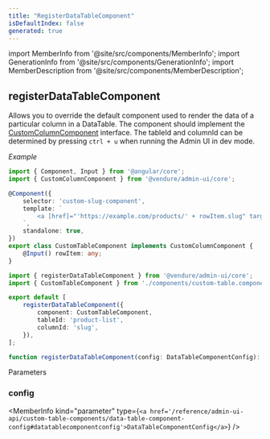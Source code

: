 ```yaml
---
title: "RegisterDataTableComponent"
isDefaultIndex: false
generated: true
---
```

<!-- This file was generated from the Vendure source. Do not modify. Instead, re-run the "docs:build" script -->
import MemberInfo from '@site/src/components/MemberInfo';
import GenerationInfo from '@site/src/components/GenerationInfo';
import MemberDescription from '@site/src/components/MemberDescription';


## registerDataTableComponent

<GenerationInfo sourceFile="packages/admin-ui/src/lib/core/src/extension/register-data-table-component.ts" sourceLine="45" packageName="@vendure/admin-ui" />

Allows you to override the default component used to render the data of a particular column in a DataTable.
The component should implement the <a href='/reference/admin-ui-api/custom-table-components/custom-column-component#customcolumncomponent'>CustomColumnComponent</a> interface. The tableId and columnId can
be determined by pressing `ctrl + u` when running the Admin UI in dev mode.

*Example*

```ts title="components/custom-table.component.ts"
import { Component, Input } from '@angular/core';
import { CustomColumnComponent } from '@vendure/admin-ui/core';

@Component({
    selector: 'custom-slug-component',
    template: `
        <a [href]="'https://example.com/products/' + rowItem.slug" target="_blank">{{ rowItem.slug }}</a>
    `,
    standalone: true,
})
export class CustomTableComponent implements CustomColumnComponent {
    @Input() rowItem: any;
}
```

```ts title="providers.ts"
import { registerDataTableComponent } from '@vendure/admin-ui/core';
import { CustomTableComponent } from './components/custom-table.component';

export default [
    registerDataTableComponent({
        component: CustomTableComponent,
        tableId: 'product-list',
        columnId: 'slug',
    }),
];
```

```ts title="Signature"
function registerDataTableComponent(config: DataTableComponentConfig): void
```
Parameters

### config

<MemberInfo kind="parameter" type={`<a href='/reference/admin-ui-api/custom-table-components/data-table-component-config#datatablecomponentconfig'>DataTableComponentConfig</a>`} />

